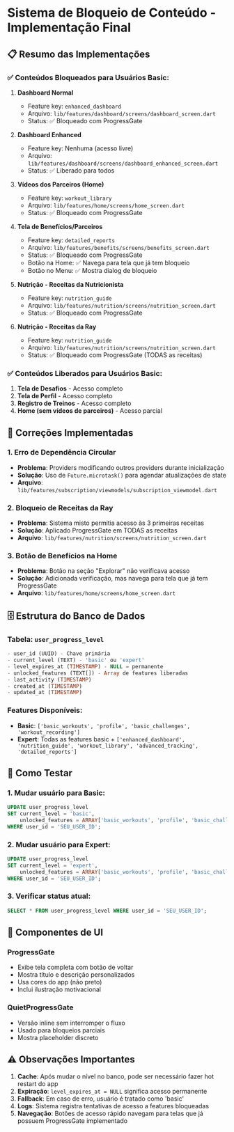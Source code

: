 # Sistema de Bloqueio de Conteúdo - Implementação Final

## 📋 Resumo das Implementações

### ✅ Conteúdos Bloqueados para Usuários Basic:

1. **Dashboard Normal** 
   - Feature key: `enhanced_dashboard`
   - Arquivo: `lib/features/dashboard/screens/dashboard_screen.dart`
   - Status: ✅ Bloqueado com ProgressGate

2. **Dashboard Enhanced**
   - Feature key: Nenhuma (acesso livre)
   - Arquivo: `lib/features/dashboard/screens/dashboard_enhanced_screen.dart`
   - Status: ✅ Liberado para todos

3. **Vídeos dos Parceiros (Home)**
   - Feature key: `workout_library`
   - Arquivo: `lib/features/home/screens/home_screen.dart`
   - Status: ✅ Bloqueado com ProgressGate

4. **Tela de Benefícios/Parceiros**
   - Feature key: `detailed_reports`
   - Arquivo: `lib/features/benefits/screens/benefits_screen.dart`
   - Status: ✅ Bloqueado com ProgressGate
   - Botão na Home: ✅ Navega para tela que já tem bloqueio
   - Botão no Menu: ✅ Mostra dialog de bloqueio

5. **Nutrição - Receitas da Nutricionista**
   - Feature key: `nutrition_guide`
   - Arquivo: `lib/features/nutrition/screens/nutrition_screen.dart`
   - Status: ✅ Bloqueado com ProgressGate

6. **Nutrição - Receitas da Ray**
   - Feature key: `nutrition_guide`
   - Arquivo: `lib/features/nutrition/screens/nutrition_screen.dart`
   - Status: ✅ Bloqueado com ProgressGate (TODAS as receitas)

### ✅ Conteúdos Liberados para Usuários Basic:

1. **Tela de Desafios** - Acesso completo
2. **Tela de Perfil** - Acesso completo
3. **Registro de Treinos** - Acesso completo
4. **Home (sem vídeos de parceiros)** - Acesso parcial

## 🔧 Correções Implementadas

### 1. **Erro de Dependência Circular**
- **Problema**: Providers modificando outros providers durante inicialização
- **Solução**: Uso de `Future.microtask()` para agendar atualizações de state
- **Arquivo**: `lib/features/subscription/viewmodels/subscription_viewmodel.dart`

### 2. **Bloqueio de Receitas da Ray**
- **Problema**: Sistema misto permitia acesso às 3 primeiras receitas
- **Solução**: Aplicado ProgressGate em TODAS as receitas
- **Arquivo**: `lib/features/nutrition/screens/nutrition_screen.dart`

### 3. **Botão de Benefícios na Home**
- **Problema**: Botão na seção "Explorar" não verificava acesso
- **Solução**: Adicionada verificação, mas navega para tela que já tem ProgressGate
- **Arquivo**: `lib/features/home/screens/home_screen.dart`

## 🗄️ Estrutura do Banco de Dados

### Tabela: `user_progress_level`
```sql
- user_id (UUID) - Chave primária
- current_level (TEXT) - 'basic' ou 'expert'
- level_expires_at (TIMESTAMP) - NULL = permanente
- unlocked_features (TEXT[]) - Array de features liberadas
- last_activity (TIMESTAMP)
- created_at (TIMESTAMP)
- updated_at (TIMESTAMP)
```

### Features Disponíveis:
- **Basic**: `['basic_workouts', 'profile', 'basic_challenges', 'workout_recording']`
- **Expert**: Todas as features basic + `['enhanced_dashboard', 'nutrition_guide', 'workout_library', 'advanced_tracking', 'detailed_reports']`

## 🧪 Como Testar

### 1. **Mudar usuário para Basic:**
```sql
UPDATE user_progress_level 
SET current_level = 'basic',
    unlocked_features = ARRAY['basic_workouts', 'profile', 'basic_challenges', 'workout_recording']
WHERE user_id = 'SEU_USER_ID';
```

### 2. **Mudar usuário para Expert:**
```sql
UPDATE user_progress_level 
SET current_level = 'expert',
    unlocked_features = ARRAY['basic_workouts', 'profile', 'basic_challenges', 'workout_recording', 'enhanced_dashboard', 'nutrition_guide', 'workout_library', 'advanced_tracking', 'detailed_reports']
WHERE user_id = 'SEU_USER_ID';
```

### 3. **Verificar status atual:**
```sql
SELECT * FROM user_progress_level WHERE user_id = 'SEU_USER_ID';
```

## 🎨 Componentes de UI

### ProgressGate
- Exibe tela completa com botão de voltar
- Mostra título e descrição personalizados
- Usa cores do app (não preto)
- Inclui ilustração motivacional

### QuietProgressGate
- Versão inline sem interromper o fluxo
- Usado para bloqueios parciais
- Mostra placeholder discreto

## ⚠️ Observações Importantes

1. **Cache**: Após mudar o nível no banco, pode ser necessário fazer hot restart do app
2. **Expiração**: `level_expires_at = NULL` significa acesso permanente
3. **Fallback**: Em caso de erro, usuário é tratado como 'basic'
4. **Logs**: Sistema registra tentativas de acesso a features bloqueadas
5. **Navegação**: Botões de acesso rápido navegam para telas que já possuem ProgressGate implementado 